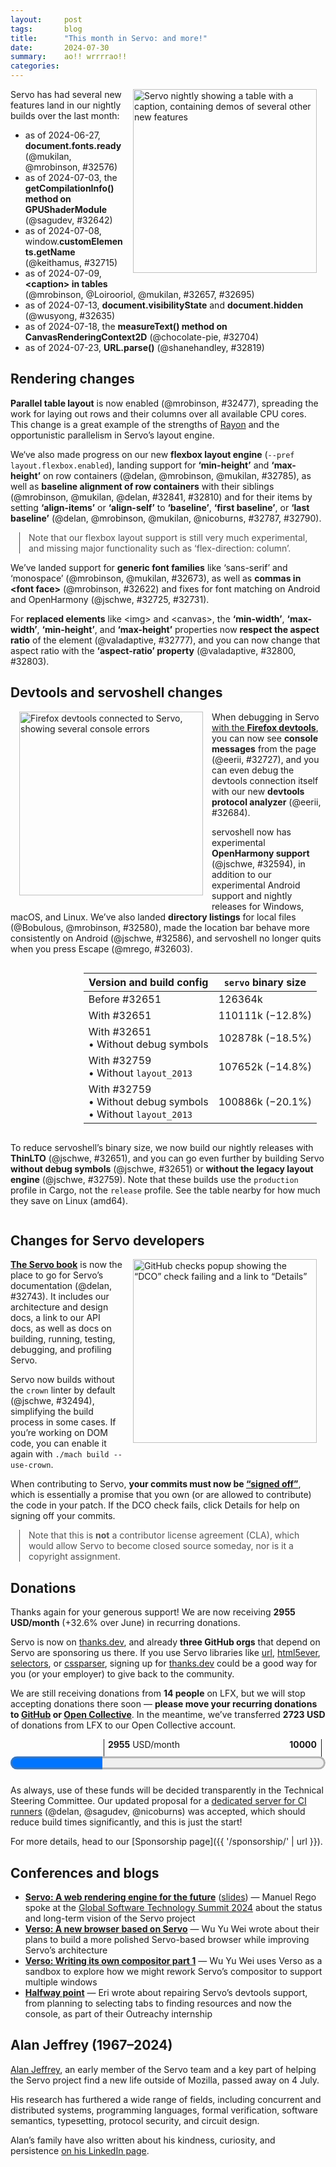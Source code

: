 ```yaml
---
layout:     post
tags:       blog
title:      "This month in Servo: and more!"
date:       2024-07-30
summary:    ao!! wrrrrao!!
categories:
---
```


<figure class="_figr"><a href="{{ '/img/blog/july-2024.png' | url }}"><img src="{{ '/img/blog/july-2024.png' | url }}"
    alt="Servo nightly showing a table with a caption, containing demos of several other new features"></a></figure>

<span class=_floatmin></span>
Servo has had several new features land in our nightly builds over the last month:

- as of 2024-06-27, **document.fonts.ready** (@mukilan, @mrobinson, #32576)
- as of 2024-07-03, the **getCompilationInfo() method on GPUShaderModule** (@sagudev, #32642)
- as of 2024-07-08, window.**customElements.getName** (@keithamus, #32715)
- as of 2024-07-09, **&lt;caption> in tables** (@mrobinson, @Loirooriol, @mukilan, #32657, #32695)
- as of 2024-07-13, **document.visibilityState** and **document.hidden** (@wusyong, #32635)
- as of 2024-07-18, the **measureText() method on CanvasRenderingContext2D** (@chocolate-pie, #32704)
- as of 2024-07-23, **URL.parse()** (@shanehandley, #32819)

## Rendering changes

**Parallel table layout** is now enabled (@mrobinson, #32477), spreading the work for laying out rows and their columns over all available CPU cores.
This change is a great example of the strengths of [Rayon](https://crates.io/crates/rayon) and the opportunistic parallelism in Servo’s layout engine.

We‘ve also made progress on our new **flexbox layout engine** (`--pref layout.flexbox.enabled`), landing support for **‘min-height’** and **‘max-height’** on row containers (@delan, @mrobinson, @mukilan, #32785), as well as **baseline alignment of row containers** with their siblings (@mrobinson, @mukilan, @delan, #32841, #32810) and for their items by setting **‘align-items’** or **‘align-self’** to **‘baseline’**, **‘first baseline’**, or **‘last baseline’** (@delan, @mrobinson, @mukilan, @nicoburns, #32787, #32790).

<aside class="_note">

Note that our flexbox layout support is still very much experimental, and missing major functionality such as ‘flex-direction: column’.
</aside>

We’ve landed support for **generic font families** like ‘sans-serif’ and ‘monospace’ (@mrobinson, @mukilan, #32673), as well as **commas in &lt;font face>** (@mrobinson, #32622) and fixes for font matching on Android and OpenHarmony (@jschwe, #32725, #32731).

For **replaced elements** like &lt;img> and &lt;canvas>, the **‘min-width’**, **‘max-width’**, **‘min-height’**, and **‘max-height’** properties now **respect the aspect ratio** of the element (@valadaptive, #32777), and you can now change that aspect ratio with the **‘aspect-ratio’ property** (@valadaptive, #32800, #32803).

## Devtools and servoshell changes

<figure class="_figl"><a href="{{ '/img/blog/devtools-july-2024.png' | url }}"><img src="{{ '/img/blog/devtools-july-2024.png' | url }}"
    alt="Firefox devtools connected to Servo, showing several console errors"></a></figure>

<span class=_floatmin></span>
When debugging in Servo [with the **Firefox devtools**](https://book.servo.org/running-servoshell.html), you can now see **console messages** from the page (@eerii, #32727), and you can even debug the devtools connection itself with our new **devtools protocol analyzer** (@eerii, #32684).

servoshell now has experimental **OpenHarmony support** (@jschwe, #32594), in addition to our experimental Android support and nightly releases for Windows, macOS, and Linux.
We’ve also landed **directory listings** for local files (@Bobulous, @mrobinson, #32580), made the location bar behave more consistently on Android (@jschwe, #32586), and servoshell no longer quits when you press Escape (@mrego, #32603).

<figure class="_figr"><div style="text-align: left;">

| Version and build config | `servo` binary size |
|---|---|
| Before #32651 | 126364k |
| With #32651 | 110111k (−12.8%) |
| With #32651<br>• Without debug symbols | 102878k (−18.5%) |
| With #32759<br>• Without `layout_2013` | 107652k (−14.8%) |
| With #32759<br>• Without debug symbols<br>• Without `layout_2013` | 100886k (−20.1%) |
</div></figure>

<span class=_floatmin></span>
To reduce servoshell’s binary size, we now build our nightly releases with **ThinLTO** (@jschwe, #32651), and you can go even further by building Servo **without debug symbols** (@jschwe, #32651) or **without the legacy layout engine** (@jschwe, #32759).
Note that these builds use the `production` profile in Cargo, not the `release` profile.
See the table nearby for how much they save on Linux (amd64).

<div style=clear:both></div>

## Changes for Servo developers

<figure class="_figr"><a href="{{ '/img/blog/dco-check.png' | url }}"><img src="{{ '/img/blog/dco-check.png' | url }}"
    alt="GitHub checks popup showing the “DCO” check failing and a link to “Details”"></a></figure>

<span class=_floatmin></span>
[**The Servo book**](https://book.servo.org) is now the place to go for Servo’s documentation (@delan, #32743).
It includes our architecture and design docs, a link to our API docs, as well as docs on building, running, testing, debugging, and profiling Servo.

Servo now builds without the `crown` linter by default (@jschwe, #32494), simplifying the build process in some cases.
If you’re working on DOM code, you can enable it again with `./mach build --use-crown`.

When contributing to Servo, **your commits must now be [“signed off”](https://developercertificate.org)**, which is essentially a promise that you own (or are allowed to contribute) the code in your patch.
If the DCO check fails, click Details for help on signing off your commits.

<aside class="_note">

Note that this is **not** a contributor license agreement (CLA), which would allow Servo to become closed source someday, nor is it a copyright assignment.
</aside>

## Donations

Thanks again for your generous support!
We are now receiving **2955 USD/month** (+32.6% over June) in recurring donations.

Servo is now on [thanks.dev](https://thanks.dev), and already **three GitHub orgs** that depend on Servo are sponsoring us there.
If you use Servo libraries like [url](https://crates.io/crates/url/reverse_dependencies), [html5ever](https://crates.io/crates/html5ever/reverse_dependencies), [selectors](https://crates.io/crates/selectors/reverse_dependencies), or [cssparser](https://crates.io/crates/cssparser/reverse_dependencies), signing up for [thanks.dev](https://thanks.dev) could be a good way for you (or your employer) to give back to the community.

We are still receiving donations from **14 people** on LFX, but we will stop accepting donations there soon — **please move your recurring donations to [GitHub](https://github.com/sponsors/servo) or [Open Collective](https://opencollective.com/servo)**.
In the meantime, we’ve transferred **2723 USD** of donations from LFX to our Open Collective account.

<figure class="_fig" style="width: 100%; margin: 1em 0;"><div class="_flex" style="height: calc(1lh + 3em); flex-flow: column nowrap; text-align: left;">
    <div style="position: relative; text-align: right;">
        <div style="position: absolute; margin-left: calc(100% * 2955 / 10000); padding-left: 0.5em;"><strong>2955</strong> USD/month</div>
        <div style="position: absolute; margin-left: calc(100% * 2955 / 10000); height: calc(1lh + 1.5em); border-left: 1px solid;"></div>
        <div style="position: absolute; margin-left: calc(100% - 0.5em); height: calc(1lh + 1.5em); border-left: 1px solid;"></div>
        <div style="padding-right: 1em;"><strong>10000</strong><!-- USD/month --></div>
    </div>
    <progress value="2955" max="10000" style="transform: scale(3); transform-origin: top left; width: calc(100% / 3);"></progress>
</div></figure>

As always, use of these funds will be decided transparently in the Technical Steering Committee.
Our updated proposal for a [dedicated server for CI runners](https://github.com/servo/project/issues/94#issuecomment-2252262955) (@delan, @sagudev, @nicoburns) was accepted, which should reduce build times significantly, and this is just the start!

For more details, head to our [Sponsorship page]({{ '/sponsorship/' | url }}).

## Conferences and blogs

- [**Servo: A web rendering engine for the future**](https://www.youtube.com/watch?v=SamA5Oz-G5w) ([slides](https://servo.org/slides/2024-07-02-global-software-technology-summit/)) — Manuel Rego spoke at the [Global Software Technology Summit 2024](https://huawei-events.de/en/gsts24.htm) about the status and long-term vision of the Servo project
- [**Verso: A new browser based on Servo**](https://wusyong.github.io/posts/verso-0-1/) — Wu Yu Wei wrote about their plans to build a more polished Servo-based browser while improving Servo’s architecture
- [**Verso: Writing its own compositor part 1**](https://wusyong.github.io/posts/verso-compositor-part1/) — Wu Yu Wei uses Verso as a sandbox to explore how we might rework Servo’s compositor to support multiple windows
- [**Halfway point**](https://conflor.es/blog/03_halfway_point) — Eri wrote about repairing Servo’s devtools support, from planning to selecting tabs to finding resources and now the console, as part of their Outreachy internship

## Alan Jeffrey (1967–2024)

[Alan Jeffrey](https://web.archive.org/web/20240714161830/https://asaj.org/), an early member of the Servo team and a key part of helping the Servo project find a new life outside of Mozilla, passed away on 4 July.

His research has furthered a wide range of fields, including concurrent and distributed systems, programming languages, formal verification, software semantics, typesetting, protocol security, and circuit design.

Alan’s family have also written about his kindness, curiosity, and persistence [on his LinkedIn page](https://www.linkedin.com/feed/update/activity:7215033040614436865/).

<!--
- donations
    - thanks.dev now enabled
    - DONE total monthly 2955/month (+32.6%)
        - opencollective 1591.83/month
        - github 1217.00/month
        - lfx 147.00/month
    - DONE lfx transferred, still closing
    - ci runners
- DONE api support
    - DONE commas in <font face> 32622
    - DONE document.{visibilityState,hidden} 32635
    - DONE CanvasRenderingContext2D measureText 32704
    - DONE URL.parse 32819
    - DONE window.customElements.getName 32715
    - DONE FontFaceSet 32576
    - DONE webgpu ShaderCompilationInfo (GPUShaderModule getCompilationInfo) 32642
- devtools
    - DONE console logging 32727
    - DONE protocol pcap parser 32684
- rendering
    - DONE replaced aspect ratio min/max width/height 32777
    - DONE replaced ‘aspect-ratio’ property 32800 32803
    - DONE table parallel layout 32477
    - DONE table <caption> layout 32657 32695
    - DONE flex min/max cross container size 32785
    - DONE flex ‘align-self: [ first | last ]? && baseline’ 32787
    - DONE flex item/container baselines 32841
    - DONE flex refactors 32790 32810
- fonts
    - DONE generic font families 32673
    - DONE ohos fonts 32725 32731
- upgrades
    - stylo 2024-07-16 32474 32812
    - now upstreaming to stylo! nico patch
    - nixpkgs cargo-deny 32842
    - egui 32683
- servoshell
    - DONE local directory listings 32580
    - DONE esc no longer quits 32603
    - DONE android location bar logic 32586
    - DONE openharmony support 32594
- binary size
    - DONE cargo production-stripped 32651
    - DONE compile without layout_2013 32759
- dev
    - DONE crown optional 32494
    - SKIP mach bootstrap --skip-static-analysis 32587
    - DONE LAST MONTH ai contributions 32287
    - SKIP android signing key 32721
    - DONE book 32743
    - DONE dco signoff
- reliability
    - media player event timing 32643
    - mozjs crash 32786
- DONE verso
- DONE rego conference talk

>>> 2024-06-25T06:03:57Z
    6738902d45920e0d9225fd9e926ab4169aa432e8	https://github.com/servo/servo/pull/32591	build(deps): bump lazy_static from 1.4.0 to 1.5.0 (#32591)
+   b1fdfb88bbce82b3afe1bae964d942774af4043f	https://github.com/servo/servo/pull/32474	Upgrade stylo to 2024-05-31 (#32474)
    680735ed734bfce72a171d25f44a1ac658ca6838	https://github.com/servo/servo/pull/32588	build(deps): bump syn from 2.0.67 to 2.0.68 (#32588)
    75423656d4bbdbadfabe91b6fe81fd3103bc2a56	https://github.com/servo/servo/pull/32590	build(deps): bump libloading from 0.8.3 to 0.8.4 (#32590)
+   e331cc67c3f8d09b3108d6e8f3bd92128dad3b42	https://github.com/servo/servo/pull/32587	mach: Expose a `--skip-static-analysis` to `mach boostrap` (#32587)
    30dad2565f5fad2d498f62a62895c3fd71c2c16d	https://github.com/servo/servo/pull/32554	android: Rename the Android app to reflect servo.org ownership and `servoshell` (#32554)
+   7d7574373b5dce5a99c8832966481b8b9c3093c2	https://github.com/servo/servo/pull/32586	android: Use location_bar_input_to_url instead of re-implementing (#32586)
+   26bbfe9b551c268188d952b1b565da890d3eb6f4	https://github.com/servo/servo/pull/32494	Make `crown` optional (#32494)
>>> 2024-06-26T06:03:59Z
    b3d99a607fda9511900f2d5e2c81f905802fe758	https://github.com/servo/servo/pull/32613	build(deps): bump bitflags from 2.5.0 to 2.6.0 (#32613)
    7a76f4ed208f54c65e65ce792d5dabe81d82990c	https://github.com/servo/servo/pull/32611	build(deps): bump zerovec-derive from 0.10.2 to 0.10.3 (#32611)
    b42208a20e89b98ebf77d9a22f043cff3778d2bd	https://github.com/servo/servo/pull/32614	build(deps): bump zerovec from 0.10.2 to 0.10.3 (#32614)
    e51c15d84fe8976ad1d6640a95501c91ace292bd	https://github.com/servo/servo/pull/32612	build(deps): bump icu_properties from 1.5.0 to 1.5.1 (#32612)
    3a30fa9977fcb5c3ef56394f00b9ea99c50fcd59	https://github.com/servo/servo/pull/32609	build(deps): bump serde_json from 1.0.117 to 1.0.118 (#32609)
    92378ac3d6a1c5903498c81069c2766dad1758cf	https://github.com/servo/servo/pull/32610	build(deps): bump serde_bytes from 0.11.14 to 0.11.15 (#32610)
    6d3c67d469f0b33850a6e2b75663e8ed0ff13f96	https://github.com/servo/servo/pull/32608	build(deps): bump uuid from 1.9.0 to 1.9.1 (#32608)
    7b6aa64acaf412a94753d9b142b1733a3ed66181	https://github.com/servo/servo/pull/32600	Clean up some unused dependencies (#32600)
    52e6e59ebdfa88978ec1e0f204318d14ef4198a0	https://github.com/servo/servo/pull/32589	build(deps): bump uuid from 1.8.0 to 1.9.0 (#32589)
    a972e5c2002c64f0746250d6272e40f3dbaa1add	https://github.com/servo/servo/pull/32599	Switch flex layout to app units (#32599)
    42e090a1eb7df134c39ab27c71de646d510e2f9f	https://github.com/servo/servo/pull/32583	clippy: fix some warnings in desktop and some components (#32583)
>>> 2024-06-27T06:05:09Z
+   574a22a6cd0ca4a6eb9e6af4541f835f22691768	https://github.com/servo/servo/pull/32603	Avoid Esc shortcut to close Servo (#32603)
    aa99c85645dee69f184ecfaace05a1ad9babc0c3	https://github.com/servo/servo/pull/32627	build(deps): bump either from 1.12.0 to 1.13.0 (#32627)
+   da2de4fc689aa506fe9711e0ff92a0819b7106e5	https://github.com/servo/servo/pull/32622	html: Parse a comma-separated list of faces in the `<font>` tag (#32622)
    47678a61b9f191a7c58dc8466459f15036c4c4f5	https://github.com/servo/servo/pull/32626	build(deps): bump the gstreamer-related group with 2 updates (#32626)
+   e16291f14edc38d4bc3663a36619e6e461329402	https://github.com/servo/servo/pull/32477	layout: Enable parallel layout for tables (#32477)
    f055964792a466cdea794f1bf97a3a9fd89d5d8b	https://github.com/servo/servo/pull/32625	Switch replaced layout to app units (#32625)
+   a730469b704878da9b484b0018f369438ce08851	https://github.com/servo/servo/pull/32576	script: Implement the `FontFaceSet` DOM API (#32576)
+   7ea894774f3a00a1e31aa22d8862dfb54661e18a	https://github.com/servo/servo/pull/32580	Add a directory listing feature for `file` URLs (#32580)
>>> 2024-06-28T05:58:53Z
    fced0b49404c02bb5aafa9ddd468f9077ce26c19	https://github.com/servo/servo/pull/32630	use au in AtomicLineItem (#32630)
+   9ff900e166b2e11b7c902512c4ca71a1cf975338	https://github.com/servo/servo/pull/32287	CONTRIBUTING: add AI contributions policy (#32287)
>>> 2024-06-29T06:03:08Z
    3a0f56491614508af069fc393a8cc0dbeb733d71	https://github.com/servo/servo/pull/32638	build(deps): bump log from 0.4.21 to 0.4.22 (#32638)
    14ef3f55aae840e9eefcb9dcef2adc16dd20ea06	https://github.com/servo/servo/pull/32639	build(deps): bump zerovec from 0.10.3 to 0.10.4 (#32639)
    40878c654eb126d1cfe598571f0772fe065b13e7	https://github.com/servo/servo/pull/32637	build(deps): bump ab_glyph from 0.2.26 to 0.2.27 (#32637)
+   9455169813a2730db7bb0f80f6e83e40ee01f9cb	https://github.com/servo/servo/pull/32594	Add OpenHarmony support to servoshell (#32594)
    a7ebc2873897ce74cb77adf97f8f15f661dd9e00	https://github.com/servo/servo/pull/32631	Replace null-byte terminated string literals with C-string literals (#32631)
    adc0fc984d07918ad2eac3ab641d833a3cab008c	https://github.com/servo/servo/pull/32633	layout: Make `geom.rs` logical geoemetry types more ergonomic (#32633)
e9cf4d4971c0ce8ec64da7f09d6e97ae10be5b05	https://github.com/servo/servo/pull/32575	webgpu: Update wgpu and revamp computepass (#32575)
>>> 2024-06-30T06:04:35Z
>>> 2024-07-01T06:08:08Z
    e2e7476404e407caa3e6625f4cf4bd6aed9ded6b	https://github.com/servo/servo/pull/32649	Sync WPT with upstream (30-06-2024) (#32649)
>>> 2024-07-02T06:04:01Z
    ad01342f00089cbddb252d54ed55f90a20ce43da	https://github.com/servo/servo/pull/32660	build(deps): bump mime_guess from 2.0.4 to 2.0.5 (#32660)
    7ed5e804b557af7620b7dbf2be0aa8af46de8867	https://github.com/servo/servo/pull/32661	build(deps): bump serde_json from 1.0.118 to 1.0.119 (#32661)
    67e13e49919ad61d82b5e59c3238a1a6f32a4db1	https://github.com/servo/servo/pull/32658	build(deps): bump object from 0.36.0 to 0.36.1 (#32658)
    0615428aa9e03345c44bba555065233984d35ffe	https://github.com/servo/servo/pull/32652	android: fix application name used in ./mach run (#32652)
>>> 2024-07-03T06:07:15Z
    fe58a5f0a3bd9a20e368ed283dfcb89769f75c00	https://github.com/servo/servo/pull/32669	build(deps): bump idna from 1.0.1 to 1.0.2 (#32669)
    a958a0bb4040b37ef8d83a3262bbb03aa6a98dc1	https://github.com/servo/servo/pull/32668	build(deps): bump serde_json from 1.0.119 to 1.0.120 (#32668)
    044ab3eeabcff408c864ba890d0fc469d30fe482	https://github.com/servo/servo/pull/32667	fix clippy warning (#32667)
+   c0105de82b3d6259d4359062b98d6fbfabf1c139	https://github.com/servo/servo/pull/32642	webgpu: Implement ShaderCompilationInfo (#32642)
+   bd0a5eb4b7df0c9ce731277a97cdb21cfdbdb9fb	https://github.com/servo/servo/pull/32651	Add production-stripped cargo profile (#32651)
    7b324074b5ecd89ad8b15dfbe51787751d5cd3e9	https://github.com/servo/servo/pull/32663	mark test/wpt as vendored in .gitattributes (#32663)
>>> 2024-07-04T06:09:16Z
    650af7db926e9cc070e136f21a56bd47d566d10a	https://github.com/servo/servo/pull/32682	webgpu: Remove mutex around Identities (#32682)
+   959ffad99a57f5f8f0554fed0983317577ae8290	https://github.com/servo/servo/pull/32657	layout: Add support for table captions (#32657)
    f8e4ae60401358ac6adaa480e63c587f9f8293a2	https://github.com/servo/servo/pull/32679	build(deps): bump sctk-adwaita from 0.8.1 to 0.8.3 (#32679)
    70697adeb9c5e118bcdf35d4d66949375af446a0	https://github.com/servo/servo/pull/32678	build(deps): bump zerocopy from 0.7.34 to 0.7.35 (#32678)
4e79ac57018039b2d3f76e4a4616574e5d90505f	https://github.com/servo/servo/pull/32666	layout: Allow rendering LineItems independent of inline box (#32666)
    4357751f285c79bf37a8e7a02d4c8dc4f7a8ae69	https://github.com/servo/servo/pull/32653	use au in TextFragment (#32653)
>>> 2024-07-05T06:15:31Z
7eac599aa1d6bcf8858c51d90763373f0dd5f289	https://github.com/servo/servo/pull/32699	fonts: Stop using `Stylesheet::effective_font_face_rules` (#32699)
    0f2139be27f99919c46982f981e8bf68eb6be050	https://github.com/servo/servo/pull/32698	layout_2013: Remove code preventing writing mode assertion failures (#32698)
    10326f7e0f93385b42373ba9e6b2eb119a847099	https://github.com/servo/servo/pull/32701	build(deps): bump wayland-cursor from 0.31.3 to 0.31.4 (#32701)
    4b63043c6ae9ca9d51c6139101e294aaef379702	https://github.com/servo/servo/pull/32674	clippy: Fix warnings in `shared` and `config`, `fonts`, `layout`, and `layout_2020` components (#32674)
99c1f886b8398e73e5af06135f6f357752e2cb16	https://github.com/servo/servo/pull/32665	webgpu: Update wgpu and revamp RenderPass (#32665)
    26624a109f9d94560780b5ca8d08926e855c5987	https://github.com/servo/servo/pull/32680	clippy: Fix a bunch of warnings in `script` (#32680)
93fdb8263d14346d0757c2192527bc8c7c577572	https://github.com/servo/servo/pull/32693	Make task_info as `macos` specific (#32693)
+   fb1c57da3e6a0faa75fedcad463182ec40aebc39	https://github.com/servo/servo/pull/32684	DevTools: Add parser tool (#32684)
aae66cc33cdf4d4a83de5d17f86c8074e82812f0	https://github.com/servo/servo/pull/32688	Updated all kill_*_id functions defined in indentityhub.rs to free_*_id naming format for issue 32685 (#32688)
    42f42b39cc91766cee2192fc9ba91d4ca6ac2101	https://github.com/servo/servo/pull/32691	build(deps): bump wayland-client from 0.31.3 to 0.31.4 (#32691)
    44c4fe32c4615ec34393208a34db102f25a448f1	https://github.com/servo/servo/pull/32690	build(deps): bump wayland-scanner from 0.31.2 to 0.31.3 (#32690)
    81f40400b7e63322615f8ffd42dcc37a2c8d4337	https://github.com/servo/servo/pull/32689	build(deps): bump windows_i686_gnullvm from 0.52.5 to 0.52.6 (#32689)
+   e14e079fffaf862be6c2f8181e908ab35473af1f	https://github.com/servo/servo/pull/32683	servoshell: Update all egui dependencies and group them for dependabot (#32683)
>>> 2024-07-06T06:19:11Z
    438e99ca9a7f517236ffbed4d4ccf5d75a3bef99	https://github.com/servo/servo/pull/32708	build(deps): bump the egui-related group with 2 updates (#32708)
    fabd7a178fb5e48aef8f938fa30e702c95d7f5ef	https://github.com/servo/servo/pull/32710	build(deps): bump emath from 0.28.0 to 0.28.1 (#32710)
    a16666db03fa5ad47e41d301f65bca2f96b77ce6	https://github.com/servo/servo/pull/32709	build(deps): bump ab_glyph from 0.2.27 to 0.2.28 (#32709)
>>> 2024-07-07T06:06:38Z
141a594e236201acb44ca7cc42e2e653f4d55e7b	https://github.com/servo/servo/pull/32716	 Replace null-byte terminated string literals with C-string literals (#32716)
59d0f1fe1aec4bec736bf2839e43de886eaebf32	https://github.com/servo/servo/pull/32706	script: Impl cloning of JSPrincipals (#32706)
    5a9dc98f07cbd13394142ccf578a951c742af286	https://github.com/servo/servo/pull/32712	build(deps): bump egui_glow in the egui-related group (#32712)
    1e5c844eb5ea49e6d0a3dc7d14fac417ae4b2ac0	https://github.com/servo/servo/pull/32711	Add more crates to egui Dependabot group (#32711)
>>> 2024-07-08T06:09:40Z
+   db4cba4d6d0f1a26009967d17ffdf30157a81b5e	https://github.com/servo/servo/pull/32715	Add customElements.getName (#32715)
    816359583c55ced698ed450d644d82a6d25213c9	https://github.com/servo/servo/pull/32717	Update web-platform-tests to revision b'4e3b5de2eb8218cf18a1674618994efeb96e2cc0' (#32717)
>>> 2024-07-09T06:11:22Z
    1c6b74e1f16f6c92f80410d98608064fa4fbede2	https://github.com/servo/servo/pull/32736	build(deps): bump clipboard-win from 5.3.1 to 5.4.0 (#32736)
    84ec01762592352dccc817db21d3992ad8e2fa67	https://github.com/servo/servo/pull/32733	build(deps): bump gilrs-core from 0.5.12 to 0.5.13 (#32733)
    b7d9415a4ad25ceca0c55258a62239fdb15f9a8b	https://github.com/servo/servo/pull/32739	build(deps): bump cc from 1.0.104 to 1.0.106 (#32739)
    7a8cdcd4cad96b8ddf8e07c25606f2af91be7eb9	https://github.com/servo/servo/pull/32738	build(deps): bump syn from 2.0.68 to 2.0.69 (#32738)
    b919ac0dadf568a76526e0f5b4220fc509e9c4da	https://github.com/servo/servo/pull/32735	build(deps): bump serde from 1.0.203 to 1.0.204 (#32735)
    d8283d1a42e64963f6348901e164cecf7c0ab425	https://github.com/servo/servo/pull/32734	build(deps): bump gilrs from 0.10.7 to 0.10.8 (#32734)
+   77e9e3deba3925e8024719a6c3c54fbd4dddee7a	https://github.com/servo/servo/pull/32673	fonts: Add support for generic font families and font size configuration (#32673)
956b7f62e066f7f01a785a328a05f0f06d70f602	https://github.com/servo/servo/pull/32694	Avoid unnecessary clones for URLs (#32694)
    d9b99723f59c7ea665f293151476b75fb9381d9e	https://github.com/servo/servo/pull/32729	Remove unused ToWebRender implementation (#32729)
+   8cd1e22f8dc624deb80de9a730a21ef8d8cc503e	https://github.com/servo/servo/pull/32725	android/ohos: fonts: Ignore ascii case when searching for font family (#32725)
+   89944bd330c1e46a6f406c9aa36e5118ddd06902	https://github.com/servo/servo/pull/32695	layout: Improve layout of table captions (#32695)
    2888193cfe3d1b3317984324add07a5e4e4228dc	https://github.com/servo/servo/pull/32726	DevTools: Replace camel case variable names (#32726)
    b243457ccc6cd5a2dab58d9c9ff8b6fee1db6a20	https://github.com/servo/servo/pull/32724	ci: fix security issue in try job workflow (#32724)
    099b5607b95bfc53ead51caee554175f2593f1d2	https://github.com/servo/servo/pull/32722	readme: Clarify that `rust` and `cargo` must be in your path after rustup runs (#32722)
+   24639bb540b3a83febea9d2dab0ea9e28a989422	https://github.com/servo/servo/pull/32721	android: sign release APK with a custom key. (#32721)
    6cb95827a3097a73846dccb759be4489e1365fef	https://github.com/servo/servo/pull/32718	Set compositor's cursor_pos properly (#32718)
>>> 2024-07-10T06:05:02Z
    a3bb8048fc09d7ce7b0f5a9bbed37b2f21ce866d	https://github.com/servo/servo/pull/32728	use au in inline (#32728)
+   33f3c34d28cdd970455f93dde4d7f3a9ad0bbb2e	https://github.com/servo/servo/pull/32727	DevTools: Display console messages and errors (#32727)
+   34d9be70f9bacc391f6ed69aa1ed5e364bc2c2d6	https://github.com/servo/servo/pull/32743	Update in-tree docs to point to the new book (#32743)
+   72e6a1f007fd78d450e3e2f5569bec5a0bb247ff	https://github.com/servo/servo/pull/32643	Remove media element state changes triggered by network responses (#32643)
    f29dd64a7b633e844756e6eecf9e05e0b327fc51	https://github.com/servo/servo/pull/32740	Fix more clippy (#32740)
    4e1f623666e6ba3ffe7fe2d86564885260d8f65a	https://github.com/servo/servo/pull/32737	build(deps): bump target-lexicon from 0.12.14 to 0.12.15 (#32737)
>>> 2024-07-11T06:06:33Z
    3e163bfcdbe093470dbdea5d2d9b18a7a0c31239	https://github.com/servo/servo/pull/32753	shell: set `no-wgl` flag in servoshell instead (#32753)
    313536fd82875cb73248b2ee0b91db903bac89c9	https://github.com/servo/servo/pull/32746	build(deps): bump cc from 1.0.106 to 1.1.0 (#32746)
    f455321f8436381e01d44468ec744576e57c3555	https://github.com/servo/servo/pull/32749	build(deps): bump syn from 2.0.69 to 2.0.70 (#32749)
    fc34137fdaf5e4ad8b8360fc9fbc3c349ca25c44	https://github.com/servo/servo/pull/32748	build(deps): bump vergen from 8.3.1 to 8.3.2 (#32748)
    0c362329c30ac1a4e8722f7390ab1acbb4d35bfc	https://github.com/servo/servo/pull/32750	build(deps): bump hyper from 0.14.29 to 0.14.30 (#32750)
    1ec1207099418746de4f72010e2b25ffb348b394	https://github.com/servo/servo/pull/32747	build(deps): bump darling from 0.20.9 to 0.20.10 (#32747)
    c6443f74a4693f2f28316aed97860aebeca3cdad	https://github.com/servo/servo/pull/32754	Remove unused  implementation (#32754)
    097b9a3d0b2dc96f4c1ac2c93582feb74276046c	https://github.com/servo/servo/pull/32751	build(deps): bump uuid from 1.9.1 to 1.10.0 (#32751)
>>> 2024-07-12T06:15:01Z
b206a0f4a3d9742f46f35141fd1df8e5c81ee779	https://github.com/servo/servo/pull/32760	ohos: Add default log filter (#32760)
+   496ce717c5343984e0f3da00d223604eff03893c	https://github.com/servo/servo/pull/32759	Move legacy layout behind a feature flag (#32759)
4907e896560dd68bfcd9318b4493de10d7ceee19	https://github.com/servo/servo/pull/32758	canvas: Remove as much usage of `font-kit` as possible (#32758)
c6cb7ee98169ce1acb3b43b5071385d8f4f4adc2	https://github.com/servo/servo/pull/32741	script: Use the new C string literal in the DOM bindings (#32741)
>>> 2024-07-13T06:08:13Z
    d667b797396b9aeb60482112e84608f21cb10c4b	https://github.com/servo/servo/pull/32768	build(deps): bump thiserror from 1.0.61 to 1.0.62 (#32768)
    2fc0fd131253a876f2e63bdb0e01c8f1b5796ac2	https://github.com/servo/servo/pull/32767	build(deps): bump syn from 2.0.70 to 2.0.71 (#32767)
    42eb93624c889dfc6a1afc49ac69b6d9eeca552a	https://github.com/servo/servo/pull/32765	build(deps): bump cc from 1.1.0 to 1.1.1 (#32765)
91ca727eb9412012d2a38c1a9c870415b34d989b	https://github.com/servo/servo/pull/32700	webgpu: Divide message code into separate files (#32700)
+   40bac8c3df1d139a7248f2246cb5de9ca0faa9fc	https://github.com/servo/servo/pull/32635	script: `document.visibilityState` and `document.hidden` (#32635)
>>> 2024-07-14T06:08:13Z
    cd394af018c1816f5d504e49b37af9258ce052e6	https://github.com/servo/servo/pull/32764	Bump duplicated nix to 0.29 (#32764)
>>> 2024-07-15T06:08:01Z
    968474a9fda45b951de9b9b16b5a1fae16c5f2a7	https://github.com/servo/servo/pull/32774	Update web-platform-tests to revision b'f3dd9cba239a9655951ee62ec4dafc8fe37df2c5' (#32774)
3118542a9e90478cdabf1f2479851f86dd0e94d6	https://github.com/servo/servo/pull/32772	Use mallinfo only on target_env=gnu (#32772)
>>> 2024-07-16T06:07:14Z
    d5171c068cd3a00dafb70e0d4f10dff42a8888a5	https://github.com/servo/servo/pull/32781	build(deps): bump setuptools from 68.2.2 to 70.0.0 in /python (#32781)
    ddf3bb495757b1eee063a2be9c821ba32855d663	https://github.com/servo/servo/pull/32780	build(deps): bump document-features from 0.2.8 to 0.2.10 (#32780)
    bb201fb4ec5136ad47bd2b608afbb516b71cfaf2	https://github.com/servo/servo/pull/32779	build(deps): bump bytes from 1.6.0 to 1.6.1 (#32779)
    025b8318621215078fb3f54a7b96f207bca132f0	https://github.com/servo/servo/pull/32778	build(deps): bump cc from 1.1.1 to 1.1.5 (#32778)
    e761b7d7111e4826467727f354ae8c18893ab38a	https://github.com/servo/servo/pull/32775	Auto merge all WPT and dependabot PRs (#32775)
>>> 2024-07-17T06:08:20Z
    bc1bf82f786bf7258c264e474ce1d6f51dff6e05	https://github.com/servo/servo/pull/32788	build(deps): bump webxr from `88fd368` to `bacb22f` (#32788)
    946af8450cda308bc591db1af4ce7c977846975b	https://github.com/servo/servo/pull/32783	Update WebGPU CTS (#32783)
+   039631cfa59e4f831fbbb42a164e46026f217d41	https://github.com/servo/servo/pull/32785	layout: Properly handle min/max cross container size (#32785)
+   80559c829b84eb33d8ad5fed58aa6640e06200fc	https://github.com/servo/servo/pull/32786	Bump mozjs version (#32786)
    0189b89fd16b9fefd5c659dc27013b9dd6a0c3dd	https://github.com/servo/servo/pull/32784	Fixes typo in clippy::enum_variant_names (#32784)
>>> 2024-07-18T06:08:47Z
34eed29037ba7c7ab68cd6ddbf27aa0fe81d6a47	https://github.com/servo/servo/pull/32799	Less nesting in webgpu response (#32799)
+   122333554768d69789a08df25c0bcde3ddd1aa4c	https://github.com/servo/servo/pull/32704	enhance: Implement `CanvasRenderingContext2D.measureText` (#32704)
    d82232d549a880aaa1b5613e22ca4f7ec9593d74	https://github.com/servo/servo/pull/32798	build(deps): bump wayland-client from 0.31.4 to 0.31.5 (#32798)
    62c3d30b3ddbd8a239c5f5a437a426740628758e	https://github.com/servo/servo/pull/32797	build(deps): bump wayland-scanner from 0.31.3 to 0.31.4 (#32797)
    f8ebbdc0d1681301f6462290bfa106e2537a048b	https://github.com/servo/servo/pull/32794	build(deps): bump tokio from 1.38.0 to 1.38.1 (#32794)
    26beacdabd3a80d2afdb8cb70769fcf62f62f16e	https://github.com/servo/servo/pull/32795	build(deps): bump wayland-backend from 0.3.5 to 0.3.6 (#32795)
    e4ad1d3ab97a10892dc3dca28bbd7ab06da94e07	https://github.com/servo/servo/pull/32791	[clippy] Rename enum FormSubmitter and its elements (#32791)
+   882a855b8c71d461ab14c2953a2b574861fba5d2	https://github.com/servo/servo/pull/32790	Convert layout to use Gecko's alignment style representation (#32790)
    a0d2b36ad8d48034d6490232e31106ef8b7bfa9d	https://github.com/servo/servo/pull/32789	clippy: Fix four warnings (#32789)
    5fd0d2f17bccce81bcf1e9c36f453fa8eef66467	https://github.com/servo/servo/pull/32762	Mark flexbox-mbp-horiz-003 tests as only failing on linux (#32762)
>>> 2024-07-19T06:08:52Z
    8b3c9b744ab41f52f01ee624228e655b981824eb	https://github.com/servo/servo/pull/32808	Fix 5 clippy warnings (#32808)
    a6048c46d20912952811dea341f51b746163311c	https://github.com/servo/servo/pull/32805	build(deps): bump thiserror from 1.0.62 to 1.0.63 (#32805)
    f28b5419abf4f22c017a933e0f05013ec8115d65	https://github.com/servo/servo/pull/32806	build(deps): bump wayland-cursor from 0.31.4 to 0.31.5 (#32806)
    627f0b4f611b6158dd6371647ea489891a28d0f0	https://github.com/servo/servo/pull/32804	build(deps): bump xcursor from 0.3.5 to 0.3.6 (#32804)
+   bb5ace79298c6a48a6ba110496792ad1f8f29e15	https://github.com/servo/servo/pull/32803	Bump stylo and enable aspect-ratio tests (#32803)
+   f6c9714286b044df02ae1f2a7af1a7c3d89e9320	https://github.com/servo/servo/pull/32777	Fix sizing of replaced elements with min/max sizes (#32777)
+   1b1f79305e6061b3e122a43247c897a418b0adce	https://github.com/servo/servo/pull/32787	flex: handle ‘align-self: [ first | last ]? && baseline’ (#32787)
>>> 2024-07-20T06:14:55Z
    a29e5c8115bc9b2a07467a44518a0a617e056208	https://github.com/servo/servo/pull/32815	build(deps): bump cc from 1.1.5 to 1.1.6 (#32815)
    4bf5024ee058784d4f505fe5ec279cd87a7fd2b4	https://github.com/servo/servo/pull/32813	fix a couple of simple clipy warnings (#32813)
+   5eb77592ea8a0ba83e81d5e99f7beb54a8e48712	https://github.com/servo/servo/pull/32810	layout: Reduce the complexity of `FlexLine::layout` (#32810)
>>> 2024-07-21T06:11:53Z
b471f6473f2564f0a32664b36139b0ae5d02655c	https://github.com/servo/servo/pull/32814	Remove failure breaks from webgpu thread (#32814)
2c17de7fa72ca6f96f4e37faf90ac9786d0b53a0	https://github.com/servo/servo/pull/32046	Gamepad: Implement GamepadHapticActuator (#32046)
9212ed203a7dcec88008fca47bce0bff3fe2649b	https://github.com/servo/servo/pull/32817	Enable OpenXR backend from the WebXR crate (#32817)
>>> 2024-07-22T07:50:30Z
    f6dc35f11dcbc7f3cfeb7f0e804c5f9851088ebe	https://github.com/servo/servo/pull/32825	chore: Update WebGPU CTS (#32825)
    2c4b96b872ea10771efbb9d536d38538364293b9	https://github.com/servo/servo/pull/32824	Update web-platform-tests to revision b'5af3e9c2a2aba76ade00f0dbc3486e50a74a4506' (#32824)
    a7a380777d03807dcffe6c40127766362ac56398	https://github.com/servo/servo/pull/32822	Remove a comment related to a TODO which has already been done. (#32822)
>>> 2024-07-23T06:08:11Z
    2a31e62e2c057e0a30a3d81eace031427ba1465e	https://github.com/servo/servo/pull/32832	build(deps): bump libloading from 0.8.4 to 0.8.5 (#32832)
    835e4f49262e179a4b646cf82de74cc6c1cd3523	https://github.com/servo/servo/pull/32833	build(deps): bump pathfinder_simd from 0.5.3 to 0.5.4 (#32833)
    47d702edc3895ff0137075588b820afe230c8048	https://github.com/servo/servo/pull/32830	build(deps): bump syn from 2.0.71 to 2.0.72 (#32830)
    753dedbeba1cbe39be45b802f6275c103ce2a41a	https://github.com/servo/servo/pull/32831	build(deps): bump arrayref from 0.3.7 to 0.3.8 (#32831)
+   f040b821a3c6f0079912d156c3b5349b505fc8e0	https://github.com/servo/servo/pull/32731	ohos: Detect installed fonts (#32731)
b5482e34c017c64fae6f5c1db41880d826546a46	https://github.com/servo/servo/pull/32829	compositor: propagate scroll events across pipelines (#32829)
+   45eabad16971e51394a2050ec16966c1bbefa8ff	https://github.com/servo/servo/pull/32819	Implement URL::parse() (#32819)
a007baa4cf6791cb42e2d7ec46eb9cc803f24b29	https://github.com/servo/servo/pull/32828	deps: switch to `tikv-jemallocator` crates in Cargo.toml (#32828)
>>> 2024-07-24T06:13:07Z
    b6652f88d163fe38982a9d2bb2f797a349559288	https://github.com/servo/servo/pull/32839	build(deps): bump jobserver from 0.1.31 to 0.1.32 (#32839)
    69b16e02c4e0c6e0cae40f7a6eb09e31eb95bff2	https://github.com/servo/servo/pull/32837	build(deps): bump env_filter from 0.1.0 to 0.1.1 (#32837)
    e8cf751e11fc8fcd7c9619c022d0617fd44de7a4	https://github.com/servo/servo/pull/32835	Clarify the Code of Conduct (closes servo/servo.org#164) (#32835)
    d46c66f9da1c24d1ce42a954136bb513431f9205	https://github.com/servo/servo/pull/32834	ohos: Bump ohos-sys to v0.2.1 (#32834)
>>> 2024-07-25T06:04:42Z
    450aebc839c04097b822cc479cb8eb0ff8bdc509	https://github.com/servo/servo/pull/32851	build(deps): bump gstreamer from 0.22.6 to 0.22.7 (#32851)
    d53962abd56cb68e452c8efdb0aa62d2531b492f	https://github.com/servo/servo/pull/32852	build(deps): bump object from 0.36.1 to 0.36.2 (#32852)
    bf8decbffbd5fca02129697b2a1ceeb8c3858206	https://github.com/servo/servo/pull/32847	clippy: ports/servoshell/desktop (#32847)
    f2fbe44dc9434d9bee5884bcef664ef10f4b4aa6	https://github.com/servo/servo/pull/32844	dependencies: Upgrade `tokio`, `ipc-channel`, and `mio` (#32844)
+   dee03bf297bd9acc5d63f21a638939f3de65356c	https://github.com/servo/servo/pull/32842	Bump nixpkgs and add cargo-deny in shell.nix (#32842)
    33a48f76fb35dd94bed1228d3836341fe1d67c57	https://github.com/servo/servo/pull/32848	build(deps): bump webxr from `bacb22f` to `11a3727` (#32848)
    7ace7b43dc7ca463a4661d5379f71c4ecc279f5e	https://github.com/servo/servo/pull/32843	clippy: components/canvas/canvas_data.rs (#32843)
+   1906741704dff0d1db54a83752a4f198eae3fc84	https://github.com/servo/servo/pull/32841	layout: Add support for propagating baselines from flexbox (#32841)
+   569fd5d8b580b9b9e5f9746f239a24caa857b71e	https://github.com/servo/servo/pull/32812	Upgrade stylo to 2024-07-16 (#32812)
+   60e65c175dcc6dda08161f3a3f56510fc88ddceb	https://github.com/servo/servo/pull/32800	Implement the `aspect-ratio` property for replaced elements (#32800)
    e425ad0cb722b01420ddc315492d13067828250e	https://github.com/servo/servo/pull/32840	Remove googlevr feature (#32840)
-->

<style>
    /* guaranteed minimum width for first paragraph after a float */
    ._floatmin {
        display: block;
        width: 13em;
        overflow: hidden;
    }
    ._none {
        display: none;
    }
    ._fig:not(#specificity) {
        width: 33em;
        max-width: 100%;
        margin: 1em auto;
    }
    ._fig > ._flex {
        display: flex;
    }
    ._fig table {
        text-align: initial;
    }
    ._fig figcaption._notes {
        text-align: left;
        width: max-content;
        max-width: 100%;
    }
    ._figl:not(#specificity),
    ._figr:not(#specificity) {
        margin: 0 1em 1em;
    }
    ._figl {
        float: left;
        max-width: 100%;
    }
    ._figr {
        float: right;
        max-width: 100%;
    }
    ._figl > figcaption,
    ._figr > figcaption,
    ._figl > iframe,
    ._figr > iframe,
    ._figl > video,
    ._figr > video,
    ._figl > a > img,
    ._figr > a > img {
        width: 21em;
        max-width: 100%;
    }
    ._runin {
        margin-bottom: 1em;
    }
    ._runin > p,
    ._runin > h2 {
        display: inline;
    }
    ._correction {
        max-width: 33em;
        margin: 1em auto;
        border-bottom: 1px solid;
        padding-bottom: 1em;
    }
    ._note {
        margin: 1em 1em;
        border-left: 1px solid;
        padding-left: 1em;
        opacity: 0.75;
    }
</style>
